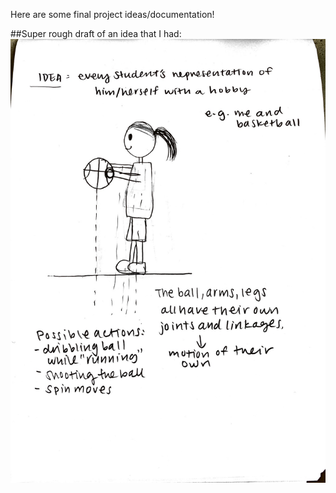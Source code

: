 Here are some final project ideas/documentation! 

##Super rough draft of an idea that I had:
![](finalprojectidea.JPG) 

